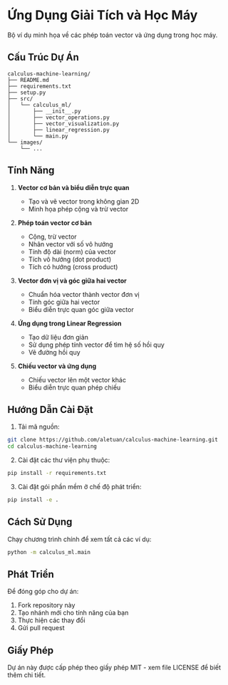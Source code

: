 # Ứng Dụng Giải Tích và Học Máy

Bộ ví dụ minh họa về các phép toán vector và ứng dụng trong học máy.

## Cấu Trúc Dự Án

```
calculus-machine-learning/
├── README.md
├── requirements.txt
├── setup.py
├── src/
│   └── calculus_ml/
│       ├── __init__.py
│       ├── vector_operations.py
│       ├── vector_visualization.py
│       ├── linear_regression.py
│       └── main.py
└── images/
    └── ...
```

## Tính Năng

1. **Vector cơ bản và biểu diễn trực quan**
   - Tạo và vẽ vector trong không gian 2D
   - Minh họa phép cộng và trừ vector

2. **Phép toán vector cơ bản**
   - Cộng, trừ vector
   - Nhân vector với số vô hướng
   - Tính độ dài (norm) của vector
   - Tích vô hướng (dot product)
   - Tích có hướng (cross product)

3. **Vector đơn vị và góc giữa hai vector**
   - Chuẩn hóa vector thành vector đơn vị
   - Tính góc giữa hai vector
   - Biểu diễn trực quan góc giữa vector

4. **Ứng dụng trong Linear Regression**
   - Tạo dữ liệu đơn giản
   - Sử dụng phép tính vector để tìm hệ số hồi quy
   - Vẽ đường hồi quy

5. **Chiếu vector và ứng dụng**
   - Chiếu vector lên một vector khác
   - Biểu diễn trực quan phép chiếu

## Hướng Dẫn Cài Đặt

1. Tải mã nguồn:
```bash
git clone https://github.com/aletuan/calculus-machine-learning.git
cd calculus-machine-learning
```

2. Cài đặt các thư viện phụ thuộc:
```bash
pip install -r requirements.txt
```

3. Cài đặt gói phần mềm ở chế độ phát triển:
```bash
pip install -e .
```

## Cách Sử Dụng

Chạy chương trình chính để xem tất cả các ví dụ:
```bash
python -m calculus_ml.main
```

## Phát Triển

Để đóng góp cho dự án:

1. Fork repository này
2. Tạo nhánh mới cho tính năng của bạn
3. Thực hiện các thay đổi
4. Gửi pull request

## Giấy Phép

Dự án này được cấp phép theo giấy phép MIT - xem file LICENSE để biết thêm chi tiết.